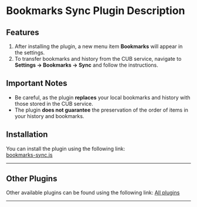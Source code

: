 ﻿# Bookmarks Sync Plugin Description

## Features
1. After installing the plugin, a new menu item **Bookmarks** will appear in the settings.
2. To transfer bookmarks and history from the CUB service, navigate to **Settings -> Bookmarks -> Sync** and follow the instructions.

## Important Notes
- Be careful, as the plugin **replaces** your local bookmarks and history with those stored in the CUB service.  
- The plugin **does not guarantee** the preservation of the order of items in your history and bookmarks.

## Installation  
You can install the plugin using the following link:  
[bookmarks-sync.js](https://levende.github.io/lampa-plugins/bookmarks-sync.js)


---

## Other Plugins
Other available plugins can be found using the following link: [All plugins](https://levende.github.io/lampa-plugins)

---